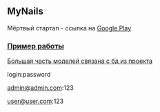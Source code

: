 ## MyNails
Мёртвый стартап - ссылка на [Google Play](https://play.google.com/store/apps/details?id=com.intrart.mynails)

### [Пример работы](https://nailsmastersadmin.gossteer.ru/)
[Большая часть моделей связана с бд из проекта](https://github.com/Gossteer/nailsmasters)

login:password 

admin@admin.com:123

user@user.com:123
